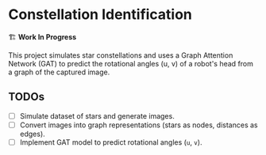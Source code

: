 # Constellation Identification

🏗️ **Work In Progress**

This project simulates star constellations and uses a Graph Attention Network (GAT) to predict the rotational angles (u, v) of a robot's head from a graph of the captured image.

## TODOs
- [ ] Simulate dataset of stars and generate images.
- [ ] Convert images into graph representations (stars as nodes, distances as edges).
- [ ] Implement GAT model to predict rotational angles (`u`, `v`).
